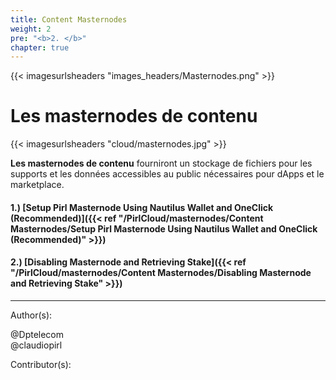 ```yaml
---
title: Content Masternodes
weight: 2
pre: "<b>2. </b>"
chapter: true
---
```

{{< imagesurlsheaders "images_headers/Masternodes.png" >}}

# Les masternodes de contenu  

{{< imagesurlsheaders "cloud/masternodes.jpg" >}}

**Les masternodes de contenu** fourniront un stockage de fichiers pour les supports et les données accessibles au public nécessaires pour dApps et le marketplace.  

#### 1.) [Setup Pirl Masternode Using Nautilus Wallet and OneClick (Recommended)]({{< ref "/PirlCloud/masternodes/Content Masternodes/Setup Pirl Masternode Using Nautilus Wallet and OneClick (Recommended)" >}})

#### 2.) [Disabling Masternode and Retrieving Stake]({{< ref "/PirlCloud/masternodes/Content Masternodes/Disabling Masternode and Retrieving Stake" >}})

---
Author(s):  

@Dptelecom  
@claudiopirl  

Contributor(s):
